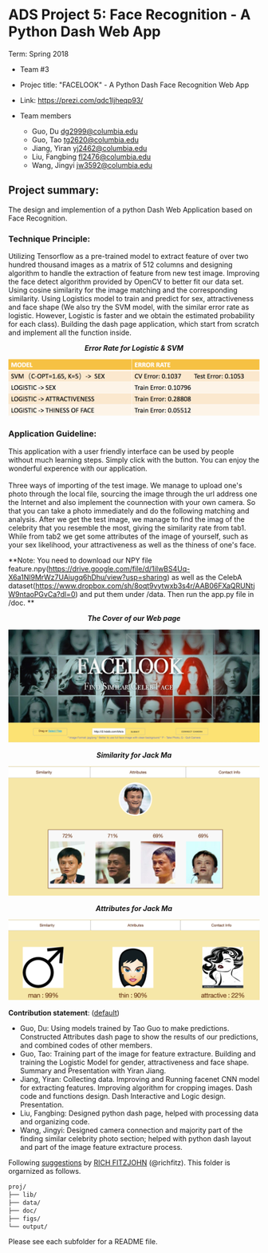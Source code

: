 # ADS Project 5: Face Recognition - A Python Dash Web App

Term: Spring 2018

+ Team #3
+ Projec title: "FACELOOK" - A Python Dash Face Recognition Web App
+ Link: https://prezi.com/qdc1ljheqp93/
+ Team members

   - Guo, Du <dg2999@columbia.edu>
   - Guo, Tao <tg2620@columbia.edu>
   - Jiang, Yiran <yj2462@columbia.edu>
   - Liu, Fangbing <fl2476@columbia.edu>
   - Wang, Jingyi <jw3592@columbia.edu>

## Project summary:

The design and implemention of a python Dash Web Application based on Face Recognition.

### Technique Principle:
 
Utilizing Tensorflow as a pre-trained model to extract feature of over two hundred thousand images as a matrix of 512 columns and designing algorithm to handle the extraction of feature from new test image. Improving the face detect algorithm provided by OpenCV to better fit our data set. Using cosine similarity for the image matching and the corresponding similarity. Using Logistics model to train and predict for sex, attractiveness and face shape (We also try the SVM model, with the similar error rate as logistic. However, Logistic is faster and we obtain the estimated probability for each class). Building the dash page application, which start from scratch and implement all the function inside.

***<p align="center">Error Rate for Logistic & SVM</p>***
  ![image](figs/table3.png)<br>
 
### Application Guideline:

This application with a user friendly interface can be used by people without much learning steps. Simply click with the button. You can enjoy the wonderful experence with our application.<br>
<br>
Three ways of importing of the test image. We manage to upload one's photo through the local file,  sourcing the image through the url address one the Internet and also implement the counnection with your own camera. So that you can take a photo immediately and do the following matching and analysis. After we get the test image, we manage to find the imag of the celebrity that you resemble the most, giving the similarity rate from tab1. While from tab2 we get some attributes of the image of yourself, such as your sex likelihood, your attractiveness as well as the thiness of one's face.
<br>

**Note: You need to download our NPY file feature.npy(https://drive.google.com/file/d/1iIwBS4Uq-X6a1Nl9MrWz7UAiugq6hDhu/view?usp=sharing) as well as the CelebA dataset(https://www.dropbox.com/sh/8oqt9vytwxb3s4r/AAB06FXaQRUNtjW9ntaoPGvCa?dl=0) and put them under /data. Then run the app.py file in /doc. **

***<p align="center">The Cover of our Web page</p>***
  ![image](figs/cover.jpg)<br>
  
***<p align="center">Similarity for Jack Ma</p>***
  ![image](figs/m-simi.png)<br>
  
  
 ***<p align="center">Attributes for Jack Ma</p>***
  ![image](figs/m-att.png)<br>
  

	
**Contribution statement**: ([default](doc/a_note_on_contributions.md)) 

- Guo, Du: Using models trained by Tao Guo to make predictions. Constructed Attributes dash page to show the results of our predictions, and combined codes of other members. 
- Guo, Tao: Training part of the image for feature extracture. Building and training the Logistic Model for gender, attractiveness and face shape. Summary and Presentation with Yiran Jiang.
- Jiang, Yiran: Collecting data. Improving and Running facenet CNN model for extracting features. Improving algorithm for cropping images. Dash code and functions design. Dash Interactive and Logic design. Presentation.
- Liu, Fangbing: Designed python dash page, helped with processing data and organizing code.
- Wang, Jingyi:  Designed camera connection and majority part of the finding similar celebrity photo section;  helped with python dash layout and part of the image feature extracture process.

Following [suggestions](http://nicercode.github.io/blog/2013-04-05-projects/) by [RICH FITZJOHN](http://nicercode.github.io/about/#Team) (@richfitz). This folder is orgarnized as follows.

```
proj/
├── lib/
├── data/
├── doc/
├── figs/
└── output/
```

Please see each subfolder for a README file.
